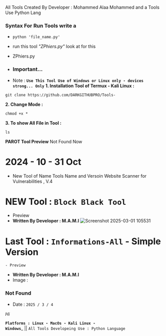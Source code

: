  All Tools Created By Developer : Mohammed Alaa Mohammed and a Tools Use Python Lang

### Syntax For Run Tools write a

- ```python 'file_name.py'```

* run this tool *"ZPhiers.py"* look at for this
- ZPhiers.py
- ### Important...
  
-  Note : **```Use This Tool Use of Windows or Linux only - devices strong... Only```**
**1. Installation Tool of Termux  - Kali Linux :**
```
git clone https://github.com/DARKGITHUBPRO/Tools-
```
**2. Change Mode :**
```
chmod +x *
```
**3. To show All File in Tool :**
```
ls
```
 __PAROT Tool Preview__
 Not Found Now 

# 2024 - 10 - 31 Oct

- New Tool of Name Tools Name and Versoin Website Scanner for Vulnerabilities , V.4
# NEW Tool :  ```Block Black Tool```
- Preview 
- **Written By Developer : M.A.M.I**
![Screenshot 2025-03-01 105531](https://github.com/user-attachments/assets/657c155f-911e-4aba-9cb2-f2e95dfe170e)


# Last Tool : ```Informations-All``` - Simple Version
```shell
- Preview
```
- **Written By Developer : M.A.M.I**
- Image :

<h3> Not Found </h3>


- Date : ```2025 / 3 / 4```

<cite> Hi </cite>

<code>**Platforms : Linux - MacOs - Kali Linux - Windows**</code>_ || ```All Tools Developeing Use : Python Language```

